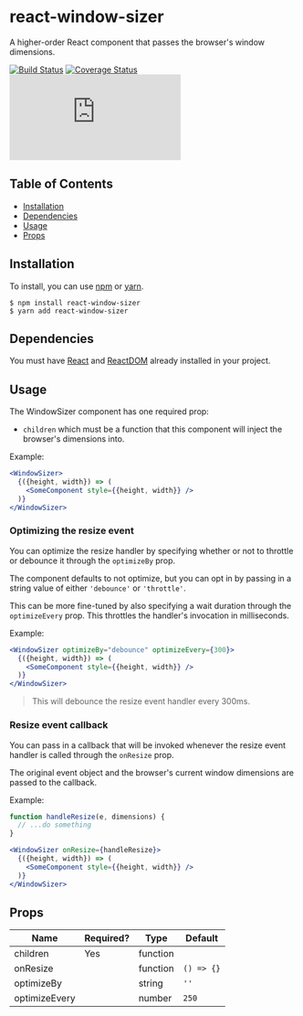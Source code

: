 # react-window-sizer

A higher-order React component that passes the browser's window dimensions.

[![Build Status](https://api.travis-ci.org/jmakGH/react-window-sizer.svg?branch=master)](https://travis-ci.org/jmakGH/react-window-sizer)
[![Coverage Status](https://coveralls.io/repos/github/jmakGH/react-window-sizer/badge.svg?branch=master)](https://coveralls.io/github/jmakGH/react-window-sizer?branch=master)
![gzip size](http://img.badgesize.io/https://unpkg.com/react-window-sizer/dist/index.js?compression=gzip)

## Table of Contents
  * [Installation](#installation)
  * [Dependencies](#dependencies)
  * [Usage](#usage)
  * [Props](#props)

## Installation

To install, you can use [npm](https://www.npmjs.com/) or [yarn](https://yarnpkg.com).

```
$ npm install react-window-sizer
$ yarn add react-window-sizer
``` 

## Dependencies

You must have [React](https://www.npmjs.com/package/react) and [ReactDOM](https://www.npmjs.com/package/react-dom)
already installed in your project.

## Usage

The WindowSizer component has one required prop:
  * ```children``` which must be a function that this component will inject the
  browser's dimensions into.

Example:

```jsx
<WindowSizer>
  {({height, width}) => (
    <SomeComponent style={{height, width}} />
  )}
</WindowSizer>
```

### Optimizing the resize event

You can optimize the resize handler by specifying whether or not to throttle or
debounce it through the ```optimizeBy``` prop.

The component defaults to not optimize, but you can opt in by passing in a string
value of either ```'debounce'``` or ```'throttle'```.

This can be more fine-tuned by also specifying a wait duration through the
```optimizeEvery``` prop. This throttles the handler's invocation in milliseconds.

Example:

```jsx
<WindowSizer optimizeBy="debounce" optimizeEvery={300}>
  {({height, width}) => (
    <SomeComponent style={{height, width}} />
  )}
</WindowSizer>
```
> This will debounce the resize event handler every 300ms.

### Resize event callback

You can pass in a callback that will be invoked whenever the resize event handler
is called through the ```onResize``` prop.

The original event object and the browser's current window dimensions are passed
to the callback.

Example:

```jsx
function handleResize(e, dimensions) {
  // ...do something
}

<WindowSizer onResize={handleResize}>
  {({height, width}) => (
    <SomeComponent style={{height, width}} />
  )}
</WindowSizer>
```

## Props

| Name          | Required? | Type     | Default        |
| ------------- | --------- | -------- | -------------- |
| children      | Yes       | function |                |
| onResize      |           | function | ```() => {}``` |
| optimizeBy    |           | string   | ```''```       |
| optimizeEvery |           | number   | ```250```      |
